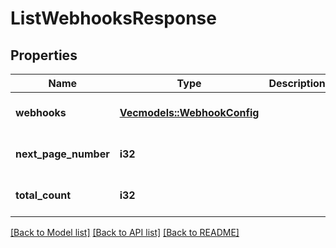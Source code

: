 # ListWebhooksResponse

## Properties
Name | Type | Description | Notes
------------ | ------------- | ------------- | -------------
**webhooks** | [**Vec<models::WebhookConfig>**](WebhookConfig.md) |  | [optional] [default to None]
**next_page_number** | **i32** |  | [optional] [default to None]
**total_count** | **i32** |  | [optional] [default to None]

[[Back to Model list]](../README.md#documentation-for-models) [[Back to API list]](../README.md#documentation-for-api-endpoints) [[Back to README]](../README.md)


